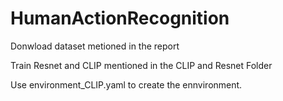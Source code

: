 # HumanActionRecognition

Donwload dataset metioned in the report

Train Resnet and CLIP mentioned in the CLIP and Resnet Folder

Use environment_CLIP.yaml to create the ennvironment. 